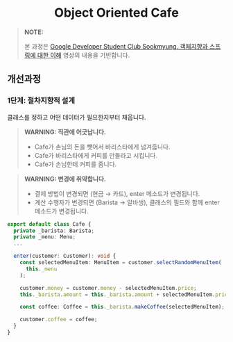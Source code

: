 <div align="center">

# Object Oriented Cafe

</div>

> **NOTE:**
>
> 본 과정은 [Google Developer Student Club Sookmyung. 객체지향과 스프링에 대한 이해](https://youtu.be/uzch3bilTvo?si=_L1W4I8crdjxzJj1) 영상의 내용을 기반합니다.

## 개선과정

### 1단계: 절차지향적 설계

클래스를 정하고 어떤 데이터가 필요한지부터 채웁니다.

> **WARNING: 직관에 어긋납니다.**
>
> - Cafe가 손님의 돈을 뺏어서 바리스타에게 넘겨줍니다.
> - Cafe가 바리스타에게 커피를 만들라고 시킵니다.
> - Cafe가 손님한테 커피를 줍니다.

> **WARNING: 변경에 취약합니다.**
>
> - 결제 방법이 변경되면 (현금 → 카드), enter 메소드가 변경됩니다.
> - 계산 수행자가 변경되면 (Barista → 알바생), 클래스의 필드와 함께 enter 메소드가 변경됩니다.

```ts
export default class Cafe {
  private _barista: Barista;
  private _menu: Menu;
  ...

  enter(customer: Customer): void {
    const selectedMenuItem: MenuItem = customer.selectRandomMenuItem(
      this._menu
    );

    customer.money = customer.money - selectedMenuItem.price;
    this._barista.amount = this._barista.amount + selectedMenuItem.price;

    const coffee: Coffee = this._barista.makeCoffee(selectedMenuItem);

    customer.coffee = coffee;
  }
}
```
